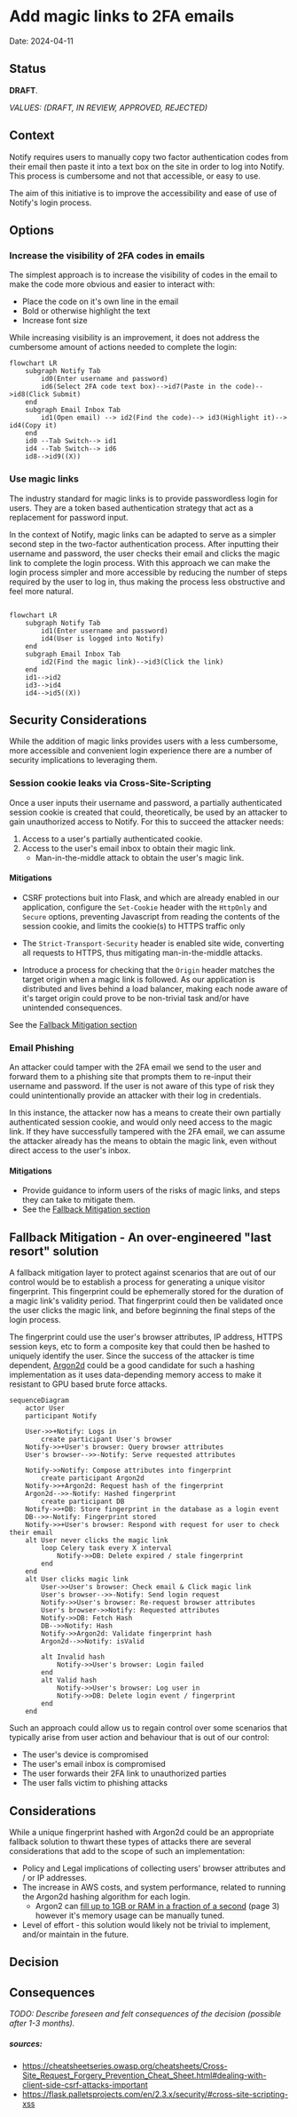 # Add magic links to 2FA emails

Date: 2024-04-11

## Status

**DRAFT**.

_VALUES: (DRAFT, IN REVIEW, APPROVED, REJECTED)_

## Context

Notify requires users to manually copy two factor authentication codes from their email then paste it into a text box on the site in order to log into Notify. This process is cumbersome and not that accessible, or easy to use.

The aim of this initiative is to improve the accessibility and ease of use of Notify's login process.

## Options

### Increase the visibility of 2FA codes in emails
The simplest approach is to increase the visibility of codes in the email to make the code more obvious and easier to interact with:
- Place the code on it's own line in the email
- Bold or otherwise highlight the text
- Increase font size

While increasing visibility is an improvement, it does not address the cumbersome amount of actions needed to complete the login:

```mermaid
flowchart LR
    subgraph Notify Tab
        id0(Enter username and password)
        id6(Select 2FA code text box)-->id7(Paste in the code)-->id8(Click Submit)
    end
    subgraph Email Inbox Tab
        id1(Open email) --> id2(Find the code)--> id3(Highlight it)--> id4(Copy it)
    end
    id0 --Tab Switch--> id1
    id4 --Tab Switch--> id6
    id8-->id9((X))

```

### Use magic links
The industry standard for magic links is to provide passwordless login for users. They are a token based authentication strategy that act as a replacement for password input.

In the context of Notify, magic links can be adapted to serve as a simpler second step in the two-factor authentication process. After inputting their username and password, the user checks their email and clicks the magic link to complete the login process. With this approach we can make the login process simpler and more accessible by reducing the number of steps required by the user to log in, thus making the process less obstructive and feel more natural.


```mermaid

flowchart LR
	subgraph Notify Tab
        id1(Enter username and password)
        id4(User is logged into Notify)
    end
    subgraph Email Inbox Tab
        id2(Find the magic link)-->id3(Click the link)
    end
    id1-->id2
    id3-->id4
    id4-->id5((X))

```

## Security Considerations
While the addition of magic links provides users with a less cumbersome, more accessible and convenient login experience there are a number of security implications to leveraging them.

### Session cookie leaks via Cross-Site-Scripting
Once a user inputs their username and password, a partially authenticated session cookie is created that could, theoretically, be used by an attacker to gain unauthorized access to Notify. For this to succeed the attacker needs:

1. Access to a user's partially authenticated cookie.
2. Access to  the user's email inbox to obtain their magic link.
   * Man-in-the-middle attack to obtain the user's magic link.


#### Mitigations
* CSRF protections buit into Flask, and which are already enabled in our application, configure the `Set-Cookie` header with the `HttpOnly` and `Secure` options, preventing Javascript from reading the contents of the session cookie, and limits the cookie(s) to HTTPS traffic only

* The `Strict-Transport-Security` header is enabled site wide, converting all requests to HTTPS, thus mitigating man-in-the-middle attacks.

* Introduce a process for checking that the `Origin` header matches the target origin when a magic link is followed. As our application is distributed and lives behind a load balancer, making each node aware of it's target origin could prove to be non-trivial task and/or have unintended consequences.

See the [Fallback Mitigation section](#Fallback-Mitigation---An-over-engineered-"last-resort"-solution)

### Email Phishing
An attacker could tamper with the 2FA email we send to the user and forward them to a phishing site that prompts them to re-input their username and password. If the user is not aware of this type of risk they could unintentionally provide an attacker with their log in credentials.

In this instance, the attacker now has a means to create their own partially authenticated session cookie, and would only need access to the magic link. If they have successfully tampered with the 2FA email, we can assume the attacker already has the means to obtain the magic link, even without direct access to the user's inbox.

#### Mitigations
* Provide guidance to inform users of the risks of magic links, and steps they can take to mitigate them.
* See the [Fallback Mitigation section](#Fallback-Mitigation---An-over-engineered-"last-resort"-solution)


## Fallback Mitigation - An over-engineered "last resort" solution

A fallback mitigation layer to protect against scenarios that are out of our control would be to establish a process for generating a unique visitor fingerprint. This fingerprint could be ephemerally stored for the duration of a magic link's validity period. That fingerprint could then be validated once the user clicks the magic link, and before beginning the final steps of the login process.

The fingerprint could use the user's browser attributes, IP address, HTTPS session keys, etc to form a composite key that could then be hashed to uniquely identify the user. Since the success of the attacker is time dependent, [Argon2d](https://github.com/P-H-C/phc-winner-argon2) could be a good candidate for such a hashing implementation as it uses data-depending memory access to make it resistant to GPU based brute force attacks.

```mermaid
sequenceDiagram
    actor User
    participant Notify

    User->>+Notify: Logs in
        create participant User's browser
    Notify->>+User's browser: Query browser attributes
    User's browser-->>-Notify: Serve requested attributes

    Notify->>Notify: Compose attributes into fingerprint
        create participant Argon2d
    Notify->>+Argon2d: Request hash of the fingerprint
    Argon2d-->>-Notify: Hashed fingerprint
        create participant DB
    Notify->>+DB: Store fingerprint in the database as a login event
    DB-->>-Notify: Fingerprint stored
    Notify->>+User's browser: Respond with request for user to check their email
    alt User never clicks the magic link
        loop Celery task every X interval
            Notify->>DB: Delete expired / stale fingerprint
        end
    end
    alt User clicks magic link
        User->>User's browser: Check email & Click magic link
        User's browser-->>-Notify: Send login request
        Notify->>User's browser: Re-request browser attributes
        User's browser->>Notify: Requested attributes
        Notify->>DB: Fetch Hash
        DB-->>Notify: Hash
        Notify->>Argon2d: Validate fingerprint hash
        Argon2d-->>Notify: isValid

        alt Invalid hash
            Notify->>User's browser: Login failed
        end
        alt Valid hash
            Notify->>User's browser: Log user in
            Notify->>DB: Delete login event / fingerprint
        end
    end

```

Such an approach could allow us to regain control over some scenarios that typically arise from user action and behaviour that is out of our control:

* The user's device is compromised
* The user's email inbox is compromised
* The user forwards their 2FA link to unauthorized parties
* The user falls victim to phishing attacks


## Considerations
While a unique fingerprint hashed with Argon2d could be an appropriate fallback solution to thwart these types of attacks there are several considerations that add to the scope of such an implementation:

* Policy and Legal implications of collecting users' browser attributes and / or IP addresses.
* The increase in AWS costs, and system performance, related to running the Argon2d hashing algorithm for each login.
  * Argon2 can [fill up to 1GB or RAM in a fraction of a second](https://github.com/P-H-C/phc-winner-argon2/blob/master/argon2-specs.pdf) (page 3) however it's memory usage can be manually tuned.
* Level of effort - this solution would likely not be trivial to implement, and/or maintain in the future.

## Decision


## Consequences

_TODO: Describe foreseen and felt consequences of the decision (possible after 1-3 months)._


##### sources:
* https://cheatsheetseries.owasp.org/cheatsheets/Cross-Site_Request_Forgery_Prevention_Cheat_Sheet.html#dealing-with-client-side-csrf-attacks-important
* https://flask.palletsprojects.com/en/2.3.x/security/#cross-site-scripting-xss